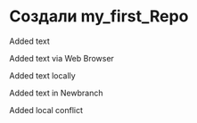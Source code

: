 ﻿# Создали  my_first_Repo

Added text

Added text via Web Browser

Added text locally

Added text in Newbranch

Added local conflict

